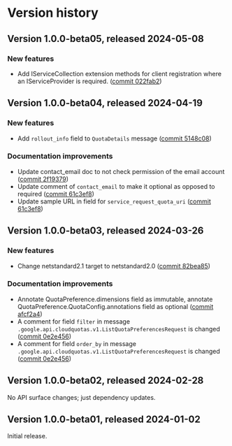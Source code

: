 # Version history

## Version 1.0.0-beta05, released 2024-05-08

### New features

- Add IServiceCollection extension methods for client registration where an IServiceProvider is required. ([commit 022fab2](https://github.com/googleapis/google-cloud-dotnet/commit/022fab203f28fb9c608972af7f8b83f571ae5694))

## Version 1.0.0-beta04, released 2024-04-19

### New features

- Add `rollout_info` field to `QuotaDetails` message ([commit 5148c08](https://github.com/googleapis/google-cloud-dotnet/commit/5148c089b407d0ac8e7e2bc2e0b4e73a7630ced8))

### Documentation improvements

- Update contact_email doc to not check permission of the email account ([commit 2f19379](https://github.com/googleapis/google-cloud-dotnet/commit/2f193795dd1daaba3ad6dd1f0f6b0c20c6597e6a))
- Update comment of `contact_email` to make it optional as opposed to required ([commit 61c3ef8](https://github.com/googleapis/google-cloud-dotnet/commit/61c3ef87fcac02762a218f56ab2a176f64be7d29))
- Update sample URL in field for `service_request_quota_uri` ([commit 61c3ef8](https://github.com/googleapis/google-cloud-dotnet/commit/61c3ef87fcac02762a218f56ab2a176f64be7d29))

## Version 1.0.0-beta03, released 2024-03-26

### New features

- Change netstandard2.1 target to netstandard2.0 ([commit 82bea85](https://github.com/googleapis/google-cloud-dotnet/commit/82bea850661975b9750ac30753528cc9d2e05240))

### Documentation improvements

- Annotate QuotaPreference.dimensions field as immutable, annotate QuotaPreference.QuotaConfig.annotations field as optional ([commit afcf2a4](https://github.com/googleapis/google-cloud-dotnet/commit/afcf2a4837cc0b0adfb7602cbd3313677d8d52e5))
- A comment for field `filter` in message `.google.api.cloudquotas.v1.ListQuotaPreferencesRequest` is changed ([commit 0e2e456](https://github.com/googleapis/google-cloud-dotnet/commit/0e2e4568ea884b2ded993c26e1189185c0181344))
- A comment for field `order_by` in message `.google.api.cloudquotas.v1.ListQuotaPreferencesRequest` is changed ([commit 0e2e456](https://github.com/googleapis/google-cloud-dotnet/commit/0e2e4568ea884b2ded993c26e1189185c0181344))

## Version 1.0.0-beta02, released 2024-02-28

No API surface changes; just dependency updates.

## Version 1.0.0-beta01, released 2024-01-02

Initial release.
